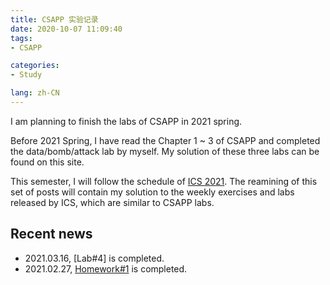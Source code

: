 ```yaml
---
title: CSAPP 实验记录
date: 2020-10-07 11:09:40
tags: 
- CSAPP

categories: 
- Study

lang: zh-CN
---
```


I am planning to finish the labs of CSAPP in 2021 spring.

<!-- more -->



Before 2021 Spring, I have read the Chapter 1 ~ 3 of CSAPP and completed the data/bomb/attack lab by myself. My solution of these three labs can be found on this site.

This semester, I will follow the schedule of [ICS 2021](https://ipads.se.sjtu.edu.cn/courses/ics/schedule.shtml). The reamining of this set of posts will contain my solution to the weekly exercises and labs released by ICS, which are similar to CSAPP labs.


## Recent news

- 2021.03.16, [Lab#4] is completed.
- 2021.02.27, [Homework#1](./hw1/) is completed.